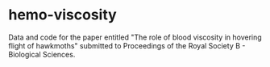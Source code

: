 # hemo-viscosity
Data and code for the paper entitled "The role of blood viscosity in hovering flight of hawkmoths" submitted to Proceedings of the Royal Society B - Biological Sciences.

